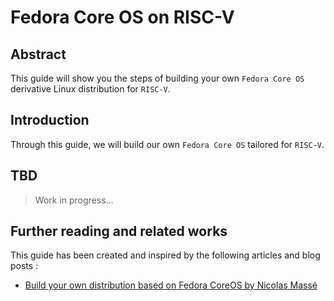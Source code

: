 # Fedora Core OS on RISC-V

## Abstract

This guide will show you the steps of building your own `Fedora Core OS` derivative Linux distribution for `RISC-V`.

## Introduction

Through this guide, we will build our own `Fedora Core OS` tailored for `RISC-V`.

## TBD

> Work in progress...

## Further reading and related works

This guide has been created and inspired by the following articles and blog posts :

 * [Build your own distribution based on Fedora CoreOS by Nicolas Massé](https://www.itix.fr/fr/blog/build-your-own-distribution-on-fedora-coreos/)
